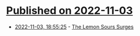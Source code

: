 # [Published on 2022-11-03](index.md)

* [2022-11-03, 18:55:25](https://lobste.rs/s/vflzn5/lemon_sours_surges) - [The Lemon Sours Surges](https://computeradsfromthepast.substack.com/p/the-lemon-sours-surges)
